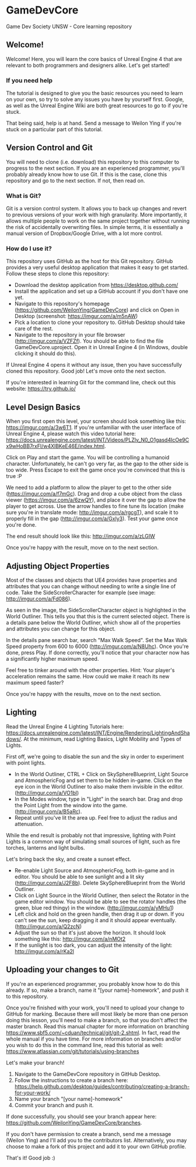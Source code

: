 # GameDevCore
Game Dev Society UNSW - Core learning repository

## Welcome!
Welcome! Here, you will learn the core basics of Unreal Engine 4 that are relevant to both programmers and designers alike. Let's get started!

### If you need help
The tutorial is designed to give you the basic resources you need to learn on your own, so try to solve any issues you have by yourself first. Google, as well as the Unreal Engine Wiki are both great resources to go to if you're stuck.

That being said, help is at hand. Send a message to Weilon Ying if you're stuck on a particular part of this tutorial. 

## Version Control and Git
You will need to clone (i.e. download) this repository to this computer to progress to the next section.
If you are an experienced programmer, you'll probably already know how to use Git. If this is the case, clone this repository and go to the next section. If not, then read on.

### What is Git?
Git is a version control system. It allows you to back up changes and revert to previous versions of your work with high granularity. More importantly, it allows multiple people to work on the same project together without running the risk of accidentally overwriting files. In simple terms, it is essentially a manual version of Dropbox/Google Drive, with a lot more control. 

### How do I use it?
This repository uses GitHub as the host for this Git repository. GitHub provides a very useful desktop application that makes it easy to get started. Follow these steps to clone this repository:
* Download the desktop application from https://desktop.github.com/
* Install the application and set up a GitHub account if you don't have one yet.
* Navigate to this repository's homepage (https://github.com/WeilonYing/GameDevCore) and click on Open in Desktop (screenshot: https://imgur.com/a/m5nAW)
* Pick a location to clone your repository to. GitHub Desktop should take care of the rest.
* Navigate to the repository in your file browser (http://imgur.com/a/VZFZf). You should be able to find the file GameDevCore.uproject. Open it in Unreal Engine 4 (in Windows, double clicking it should do this).

If Unreal Engine 4 opens it without any issue, then you have successfully cloned this repository. Good job! Let's move onto the next section.

If you're interested in learning Git for the command line, check out this website: https://try.github.io/

## Level Design Basics
When you first open this level, your screen should look something like this: https://imgur.com/a/3w6T1. If you're unfamiliar with the user interface of Unreal Engine 4, please watch this video tutorial here: https://docs.unrealengine.com/latest/INT/Videos/PLZlv_N0_O1gasd4IcOe9Cx9wHoBB7rxFl/w4XlBKeE46E/index.html.

Click on Play and start the game. You will be controlling a humanoid character. Unfortunately, he can't go very far, as the gap to the other side is too wide. Press Escape to exit the game once you're convinced that this is true :P

We need to add a platform to allow the player to get to the other side (https://imgur.com/a/f7mGc). Drag and drop a cube object from the class viewer (https://imgur.com/a/6zwQY), and place it over the gap to allow the player to get across. Use the arrow handles to fine tune its location (make sure you're in translate mode: http://imgur.com/a/rgcgT), and scale it to properly fill in the gap (http://imgur.com/a/Gxly3). Test your game once you're done.

The end result should look like this: http://imgur.com/a/zLGIW

Once you're happy with the result, move on to the next section.

## Adjusting Object Properties
Most of the classes and objects that UE4 provides have properties and attributes that you can change without needing to write a single line of code. Take the SideScrollerCharacter for example (see image: http://imgur.com/a/Fd086).

As seen in the image, the SideScrollerCharacter object is highlighted in the World Outliner. This tells you that this is the current selected object. There is a details pane below the World Outliner, which show all of the properties and attributes you can change for this object.

In the details pane search bar, search "Max Walk Speed". Set the Max Walk Speed property from 600 to 6000 (http://imgur.com/a/N8Uhc). Once you're done, press Play. If done correctly, you'll notice that your character now has a significantly higher maximum speed.

Feel free to tinker around with the other properties. Hint: Your player's acceleration remains the same. How could we make it reach its new maximum speed faster?

Once you're happy with the results, move on to the next section.

## Lighting
Read the Unreal Engine 4 Lighting Tutorials here: https://docs.unrealengine.com/latest/INT/Engine/Rendering/LightingAndShadows/. At the minimum, read Lighting Basics, Light Mobility and Types of Lights.

First off, we're going to disable the sun and the sky in order to experiment with point lights.
* In the World Outliner, CTRL + Click on SkySphereBlueprint, Light Source and AtmosphericFog and set them to be hidden in-game. Click on the eye icon in the World Outliner to also make them invisible in the editor. (http://imgur.com/a/VO1bl)
* In the Modes window, type in "Light" in the search bar. Drag and drop the Point Light from the window into the game. (http://imgur.com/a/B5aRc).
* Repeat until you've lit the area up. Feel free to adjust the radius and attenuation.

While the end result is probably not that impressive, lighting with Point Lights is a common way of simulating small sources of light, such as fire torches, lanterns and light bulbs.

Let's bring back the sky, and create a sunset effect.
* Re-enable Light Source and AtmosphericFog, both in-game and in editor. You should be able to see sunlight and a lit sky (http://imgur.com/a/J2F8b). Delete SkySphereBlueprint from the World Outliner.
* Click on Light Source in the World Outliner, then select the Rotator in the game editor window. You should be able to see the rotator handles (the green, blue red thingy) in the window. (http://imgur.com/a/yMHu1)
* Left click and hold on the green handle, then drag it up or down. If you can't see the sun, keep dragging it and it should appear eventually. (http://imgur.com/a/Q2zcN)
* Adjust the sun so that it's just above the horizon. It should look something like this: http://imgur.com/a/nMOt2
* If the sunlight is too dark, you can adjust the intensity of the light: http://imgur.com/a/rKa2l

## Uploading your changes to Git
If you're an experienced programmer, you probably know how to do this already. If so, make a branch, name it "[your name]-homework", and push it to this repository.

Once you're finished with your work, you'll need to upload your change to GitHub for marking. Because there will most likely be more than one person doing this lesson, you'll need to make a branch, so that you don't affect the master branch. Read this manual chapter for more information on branching https://www.sbf5.com/~cduan/technical/git/git-2.shtml. In fact, read the whole manual if you have time. For more information on branches and/or you wish to do this in the command line, read this tutorial as well: https://www.atlassian.com/git/tutorials/using-branches

Let's make your branch! 
1. Navigate to the GameDevCore repository in GitHub Desktop.
2. Follow the instructions to create a branch here: https://help.github.com/desktop/guides/contributing/creating-a-branch-for-your-work/
3. Name your branch "[your name]-homework"
4. Commit your branch and push it.

If done successfully, you should see your branch appear here: https://github.com/WeilonYing/GameDevCore/branches.

If you don't have permission to create a branch, send me a message (Weilon Ying) and I'll add you to the contributors list. Alternatively, you may choose to make a fork of this project and add it to your own GitHub profile.

That's it! Good job :)


